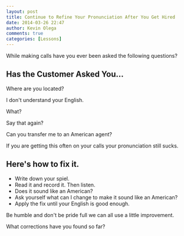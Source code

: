```yaml
---
layout: post
title: Continue to Refine Your Pronunciation After You Get Hired
date: 2014-03-26 22:47
author: Kevin Olega
comments: true
categories: [Lessons]
---
```

While making calls have you ever been asked the following questions?

## Has the Customer Asked You...

Where are you located?

I don't understand your English.

What? 

Say that again?

Can you transfer me to an American agent?

If you are getting this often on your calls your pronunciation still sucks.

## Here's how to fix it.

- Write down your spiel.
- Read it and record it. Then listen.
- Does it sound like an American?
- Ask yourself what can I change to make it sound like an American?
- Apply the fix until your English is good enough.

Be humble and don't be pride full we can all use a little improvement.

What corrections have you found so far?
